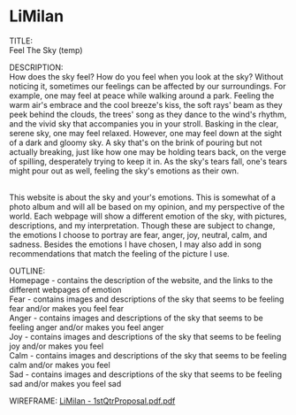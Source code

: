# LiMilan

TITLE: 
<br> Feel The Sky (temp)

DESCRIPTION:
<br> How does the sky feel? How do you feel when you look at the sky? Without noticing it, sometimes our feelings can be affected by our surroundings. For example, one may feel at peace while walking around a park. Feeling the warm air's embrace and the cool breeze's kiss, the soft rays' beam as they peek behind the clouds, the trees' song as they dance to the wind's rhythm, and the vivid sky that accompanies you in your stroll. Basking in the clear, serene sky, one may feel relaxed. However, one may feel down at the sight of a dark and gloomy sky. A sky that's on the brink of pouring but not actually breaking, just like how one may be holding tears back, on the verge of spilling, desperately trying to keep it in. As the sky's tears fall, one's tears might pour out as well, feeling the sky's emotions as their own.

<br> This website is about the sky and your's emotions. This is somewhat of a photo album and will all be based on my opinion, and my perspective of the world. Each webpage will show a different emotion of the sky, with pictures, descriptions, and my interpretation. Though these are subject to change, the emotions I choose to portray are fear, anger, joy, neutral, calm, and sadness. Besides the emotions I have chosen, I may also add in song recommendations that match the feeling of the picture I use.

OUTLINE:
<br>  Homepage -  contains the description of the website, and the links to the different webpages of emotion 
<br>  Fear -  contains images and descriptions of the sky that seems to be feeling fear and/or makes you feel fear
<br>  Anger -  contains images and descriptions of the sky that seems to be feeling anger and/or makes you feel anger
<br>  Joy -  contains images and descriptions of the sky that seems to be feeling joy and/or makes you feel 
<br>  Calm -  contains images and descriptions of the sky that seems to be feeling calm and/or makes you feel 
<br>  Sad -  contains images and descriptions of the sky that seems to be feeling sad and/or makes you feel sad
  
WIREFRAME:
[LiMilan - 1stQtrProposal.pdf.pdf](https://github.com/MiiiiLan/LiMilan/files/9599528/LiMilan.-.1stQtrProposal.pdf.pdf)
